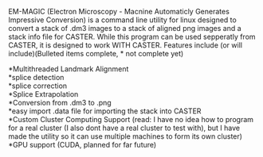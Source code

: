 EM-MAGIC (Electron Microscopy - Macnine Automaticly Generates Impressive Conversion) is a command line utility for linux designed to convert a stack of .dm3 images to a stack of aligned png images and a stack info file for CASTER.  While this program can be used sepperatly from CASTER, it is designed to work WITH CASTER.
Features include (or will include)(Bulleted items complete, \* not complete yet)

\*Multithreaded Landmark Alignment  
\*splice detection  
\*splice correction  
\*Splice Extrapolation  
\*Conversion from .dm3 to .png  
\*easy import .data file for importing the stack into CASTER  
\*Custom Cluster Computing Support (read: I have no idea how to program for a real cluster (I also dont have a real cluster to test with), but I have made the utility so it can use multiple machines to form its own cluster)  
\*GPU support (CUDA, planned for far future)  
